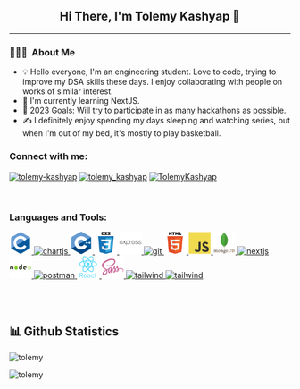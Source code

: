 <h2 align = "center"> Hi There, I'm Tolemy Kashyap 👋</h2>

-----

<!-- <p align="center">
 
<img src="https://github.com/KashyapTolemy/KashyapTolemy/blob/main/banner/3.png" alt="Image" width="400" height="250">

</p> -->

### 👨🏻‍💻 &nbsp;About Me

- 💡 Hello everyone, I'm an engineering student. Love to code, trying to improve my DSA skills these days. I enjoy collaborating with people on works of similar interest.
- 🌱 I'm currently learning NextJS.
- 🥅 2023 Goals: Will try to participate in as many hackathons as possible.
- ✍️ I definitely enjoy spending my days sleeping and watching series, but when I'm out of my bed, it's mostly to play basketball.


### Connect with me:

<p align="left">
<a href="https://www.linkedin.com/in/tolemy-kashyap/" target="blank"><img align="center" src="https://raw.githubusercontent.com/rahuldkjain/github-profile-readme-generator/master/src/images/icons/Social/linked-in-alt.svg" alt="tolemy-kashyap" height="30" width="40" /></a>
<a href="https://www.instagram.com/tolemy_kashyap/" target="blank"><img align="center" src="https://raw.githubusercontent.com/rahuldkjain/github-profile-readme-generator/master/src/images/icons/Social/instagram.svg" alt="tolemy_kashyap" height="30" width="40" /></a>
<a href="https://leetcode.com/TolemyKashyap/" target="blank"><img align="center" src="https://raw.githubusercontent.com/rahuldkjain/github-profile-readme-generator/master/src/images/icons/Social/leet-code.svg" alt="TolemyKashyap" height="30" width="40" /></a>
  
</p>


<br />

### Languages and Tools:

<p align="left"> <a href="https://www.cprogramming.com/" target="_blank" rel="noreferrer"> <img src="https://raw.githubusercontent.com/devicons/devicon/master/icons/c/c-original.svg" alt="c" width="40" height="40"/> </a> <a href="https://www.chartjs.org" target="_blank" rel="noreferrer"> <img src="https://www.chartjs.org/media/logo-title.svg" alt="chartjs" width="40" height="40"/> </a> <a href="https://www.w3schools.com/cpp/" target="_blank" rel="noreferrer"> <img src="https://raw.githubusercontent.com/devicons/devicon/master/icons/cplusplus/cplusplus-original.svg" alt="cplusplus" width="40" height="40"/> </a> <a href="https://www.w3schools.com/css/" target="_blank" rel="noreferrer"> <img src="https://raw.githubusercontent.com/devicons/devicon/master/icons/css3/css3-original-wordmark.svg" alt="css3" width="40" height="40"/> </a> <a href="https://expressjs.com" target="_blank" rel="noreferrer"> <img src="https://raw.githubusercontent.com/devicons/devicon/master/icons/express/express-original-wordmark.svg" alt="express" width="40" height="40"/> </a> <a href="https://git-scm.com/" target="_blank" rel="noreferrer"> <img src="https://www.vectorlogo.zone/logos/git-scm/git-scm-icon.svg" alt="git" width="40" height="40"/> </a> <a href="https://www.w3.org/html/" target="_blank" rel="noreferrer"> <img src="https://raw.githubusercontent.com/devicons/devicon/master/icons/html5/html5-original-wordmark.svg" alt="html5" width="40" height="40"/> </a> <a href="https://developer.mozilla.org/en-US/docs/Web/JavaScript" target="_blank" rel="noreferrer"> <img src="https://raw.githubusercontent.com/devicons/devicon/master/icons/javascript/javascript-original.svg" alt="javascript" width="40" height="40"/> </a> <a href="https://www.mongodb.com/" target="_blank" rel="noreferrer"> <img src="https://raw.githubusercontent.com/devicons/devicon/master/icons/mongodb/mongodb-original-wordmark.svg" alt="mongodb" width="40" height="40"/> </a> <a href="https://nextjs.org/" target="_blank" rel="noreferrer"> <img src="https://cdn.worldvectorlogo.com/logos/nextjs-2.svg" alt="nextjs" width="40" height="40"/> </a> <a href="https://nodejs.org" target="_blank" rel="noreferrer"> <img src="https://raw.githubusercontent.com/devicons/devicon/master/icons/nodejs/nodejs-original-wordmark.svg" alt="nodejs" width="40" height="40"/> </a> <a href="https://postman.com" target="_blank" rel="noreferrer"> <img src="https://www.vectorlogo.zone/logos/getpostman/getpostman-icon.svg" alt="postman" width="40" height="40"/> </a>  <a href="https://reactjs.org/" target="_blank" rel="noreferrer"> <img src="https://raw.githubusercontent.com/devicons/devicon/master/icons/react/react-original-wordmark.svg" alt="react" width="40" height="40"/> </a> <a href="https://sass-lang.com" target="_blank" rel="noreferrer"> <img src="https://raw.githubusercontent.com/devicons/devicon/master/icons/sass/sass-original.svg" alt="sass" width="40" height="40"/> </a> <a href="https://tailwindcss.com/" target="_blank" rel="noreferrer"> <img src="https://www.vectorlogo.zone/logos/tailwindcss/tailwindcss-icon.svg" alt="tailwind" width="40" height="40"/> </a> <a href="https://www.mysql.com/" target="_blank" rel="noreferrer"> <img src="https://www.vectorlogo.zone/logos/mysql/mysql-icon.svg" alt="tailwind" width="40" height="40"/> </a></p>


<br />
<br />

## 📊 Github Statistics
<p align="left"> <img src="https://github-readme-stats.vercel.app/api?username=KashyapTolemy&langs_count=8&count_private=true&show_icons=true&theme=blue-green" alt="tolemy" />
<p align="left"> <img src="http://github-readme-streak-stats.herokuapp.com/?user=KashyapTolemy&theme=github-dark&date_format=M%20j%5B%2C%20Y%5D" alt="tolemy" /></p>
<br>

<br>